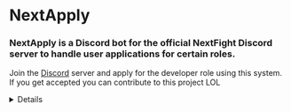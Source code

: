 # NextApply

### NextApply is a Discord bot for the official NextFight Discord server to handle user applications for certain roles.

Join the [Discord](https://discord.gg/ZXvGT8uMD3) server and apply for the developer role using this system.
If you get accepted you can contribute to this project LOL


<details>
  ![image](https://cdn.discordapp.com/attachments/1052241511795937381/1117774875977863178/image.png)
  ![image](https://media.discordapp.net/attachments/1052241511795937381/1118186496357310494/image.png?width=657&height=670)
  ![image](https://media.discordapp.net/attachments/1052241511795937381/1118186477428428870/image.png?width=857&height=458)
</details>


